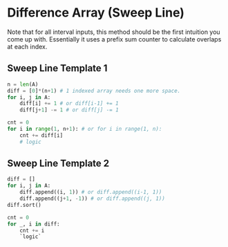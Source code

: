 # Difference Array (Sweep Line)

Note that for all interval inputs, this method should be the first intuition you come up with.
Essentially it uses a prefix sum counter to calculate overlaps at each index.

## Sweep Line Template 1

``` py
n = len(A)
diff = [0]*(n+1) # 1 indexed array needs one more space.
for i, j in A:
    diff[i] += 1 # or diff[i-1] += 1
    diff[j+1] -= 1 # or diff[j] -= 1

cnt = 0
for i in range(1, n+1): # or for i in range(1, n):
    cnt += diff[i]
    # logic
```

## Sweep Line Template 2

``` py
diff = []
for i, j in A:
    diff.append((i, 1)) # or diff.append((i-1, 1))
    diff.append((j+1, -1)) # or diff.append((j, 1))
diff.sort()

cnt = 0
for _, i in diff:
    cnt += i
    `logic`
```
